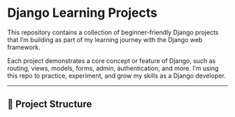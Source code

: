 # Django Learning Projects

This repository contains a collection of beginner-friendly Django projects that I’m building as part of my learning journey with the Django web framework.

Each project demonstrates a core concept or feature of Django, such as routing, views, models, forms, admin, authentication, and more. I’m using this repo to practice, experiment, and grow my skills as a Django developer.

---

## 📁 Project Structure
